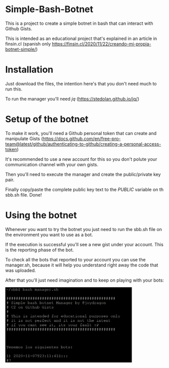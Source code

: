 # Simple-Bash-Botnet

This is a project to create a simple botnet in bash that can interact with Github Gists.

This is intended as an educational project that's explained in an article in finsin.cl (spanish only https://finsin.cl/2020/11/22/creando-mi-propia-botnet-simple/)

# Installation

Just download the files, the intention here's that you don't need much to run this.

To run the manager you'll need *jq* (https://stedolan.github.io/jq/)

# Setup of the botnet

To make it work, you'll need a Github personal token that can create and manipulate Gists (https://docs.github.com/en/free-pro-team@latest/github/authenticating-to-github/creating-a-personal-access-token)

It's recommended to use a new account for this so you don't polute your communication channel with your own gists.

Then you'll need to execute the manager and create the public/private key pair.

Finally copy/paste the complete public key text to the _PUBLIC_ variable on th sbb.sh file. Done!

# Using the botnet

Whenever you want to try the botnet you just need to run the sbb.sh file on the environment you want to use as a bot.

If the execution is successful you'll see a new gist under your account. This is the reporting phase of the bot.

To check all the bots that reported to your account you can use the manager.sh, because it will help you understand right away the code that was uploaded.

After that you'll just need imagination and to keep on playing with your bots:

<img src="manager.png" width="400px">
